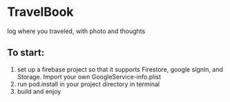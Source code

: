 # TravelBook
log where you traveled, with photo and thoughts

## To start:
1. set up a firebase project so that it supports Firestore, google signIn, and Storage. Import your own GoogleService-info.plist
2. run pod.install in your project directory in terminal
3. build and enjoy
